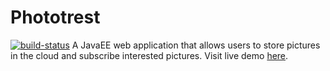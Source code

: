 # Phototrest
[![build-status](https://travis-ci.org/phototrest/Phototrest.svg?branch=master)](https://travis-ci.org/phototrest/Phototrest)
A JavaEE web application that allows users to store pictures in the cloud and subscribe interested pictures.
Visit live demo [here](https://phototrest.herokuapp.com/).
